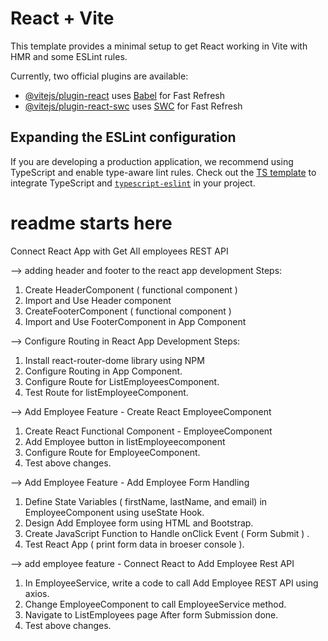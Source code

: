 # React + Vite

This template provides a minimal setup to get React working in Vite with HMR and some ESLint rules.

Currently, two official plugins are available:

- [@vitejs/plugin-react](https://github.com/vitejs/vite-plugin-react/blob/main/packages/plugin-react/README.md) uses [Babel](https://babeljs.io/) for Fast Refresh
- [@vitejs/plugin-react-swc](https://github.com/vitejs/vite-plugin-react-swc) uses [SWC](https://swc.rs/) for Fast Refresh

## Expanding the ESLint configuration

If you are developing a production application, we recommend using TypeScript and enable type-aware lint rules. Check out the [TS template](https://github.com/vitejs/vite/tree/main/packages/create-vite/template-react-ts) to integrate TypeScript and [`typescript-eslint`](https://typescript-eslint.io) in your project.



# readme starts here 
Connect React App with Get All employees REST API 

--> adding header and footer to the react app
development Steps:
1. Create HeaderComponent ( functional component )
2. Import and Use Header component
3. CreateFooterComponent ( functional component )
4. Import and Use FooterComponent in App Component
 
 
--> Configure Routing in React App
Development Steps:
1. Install react-router-dome library using NPM
2. Configure Routing in App Component.
3. Configure Route for ListEmployeesComponent.
4. Test Route for listEmployeeComponent.

--> Add Employee Feature - Create React EmployeeComponent
1. Create React Functional Component - EmployeeComponent
2. Add Employee button in listEmployeecomponent
3. Configure Route for EmployeeComponent.
4. Test above changes.

--> Add Employee Feature - Add Employee Form Handling
1. Define State Variables ( firstName, lastName, and email) in EmployeeComponent using useState Hook.
2. Design Add Employee form using HTML and Bootstrap.
3. Create JavaScript Function to Handle onClick Event ( Form Submit ) .
4. Test React App ( print form data in broeser console ).

--> add employee feature - Connect React to Add Employee Rest API
1. In EmployeeService, write a code to call Add Employee REST API using axios.
2. Change EmployeeComponent to call EmployeeService method.
3. Navigate to ListEmployees page After form Submission done.
4.  Test above changes.

